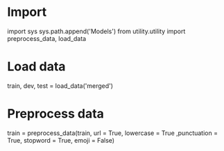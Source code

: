 # Import
import sys
sys.path.append('Models')
from utility.utility import preprocess_data, load_data
# Load data
train, dev, test = load_data('merged')
# Preprocess data
train = preprocess_data(train, url = True, lowercase = True ,punctuation = True, stopword = True, emoji = False)